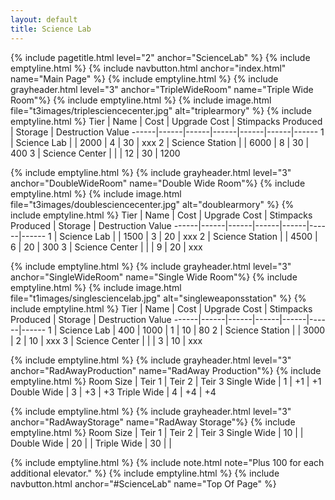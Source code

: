 ```yaml
---
layout: default
title: Science Lab
---
```

{% include pagetitle.html level="2" anchor="ScienceLab" %}
{% include emptyline.html %}
{% include navbutton.html anchor="index.html" name="Main Page" %}
{% include emptyline.html %}
{% include grayheader.html level="3" anchor="TripleWideRoom" name="Triple Wide Room"%}
{% include emptyline.html %}
{% include image.html file="t3images/triplesciencecenter.jpg" alt="triplearmory" %}
{% include emptyline.html %}
Tier | Name | Cost | Upgrade Cost | Stimpacks Produced | Storage | Destruction Value
------|------|------|------|------|------|------
1 | Science Lab | | 2000 | 4 | 30 | xxx
2 | Science Station | | 6000 | 8 | 30 | 400
3 | Science Center | | | 12 | 30 | 1200

{% include emptyline.html %}
{% include grayheader.html level="3" anchor="DoubleWideRoom" name="Double Wide Room"%}
{% include emptyline.html %}
{% include image.html file="t3images/doublesciencecenter.jpg" alt="doublearmory" %}
{% include emptyline.html %}
Tier | Name | Cost | Upgrade Cost | Stimpacks Produced | Storage | Destruction Value
------|------|------|------|------|------|------
1 | Science Lab | | 1500 | 3 | 20 | xxx
2 | Science Station | | 4500 | 6 | 20 | 300
3 | Science Center | | | 9 | 20 | xxx

{% include emptyline.html %}
{% include grayheader.html level="3" anchor="SingleWideRoom" name="Single Wide Room"%}
{% include emptyline.html %}
{% include image.html file="t1images/singlesciencelab.jpg" alt="singleweaponsstation" %}
{% include emptyline.html %}
Tier | Name | Cost | Upgrade Cost | Stimpacks Produced | Storage | Destruction Value
------|------|------|------|------|------|------
1 | Science Lab | 400 | 1000 | 1 | 10 | 80
2 | Science Station | | 3000 | 2 | 10 | xxx
3 | Science Center | | | 3 | 10 | xxx

{% include emptyline.html %}
{% include grayheader.html level="3" anchor="RadAwayProduction" name="RadAway Production"%}
{% include emptyline.html %}
Room Size | Teir 1 | Teir 2 | Teir 3
Single Wide | 1 | +1 | +1
Double Wide | 3 | +3 | +3
Triple Wide | 4  | +4 | +4

{% include emptyline.html %}
{% include grayheader.html level="3" anchor="RadAwayStorage" name="RadAway Storage"%}
{% include emptyline.html %}
Room Size | Teir 1 | Teir 2 | Teir 3
Single Wide | 10 | |
Double Wide | 20 | |
Triple Wide | 30 | |


{% include emptyline.html %}
{% include note.html note="Plus 100 for each additional elevator." %}
{% include emptyline.html %}
{% include navbutton.html anchor="#ScienceLab" name="Top Of Page" %}
